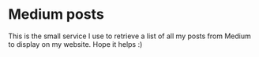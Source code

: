 # Medium posts

This is the small service I use to retrieve a list of all my posts from Medium to display on my website.
Hope it helps :)